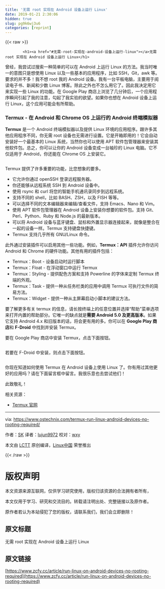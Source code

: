 ```yaml
---
title: '无需 root 实现在 Android 设备上运行 Linux' 
date: 2019-01-21 2:30:06
hidden: true
slug: pg9k6wj3u6
categories: [reprint]
---
```


{{< raw >}}

            <h1><a href="#无需-root-实现在-android-设备上运行-linux"></a>无需 root 实现在 Android 设备上运行 Linux</h1>
<p>曾经，我尝试过搜索一种简单的可以在 Android 上运行 Linux 的方法。我当时唯一的意图只是想使用 Linux 以及一些基本的应用程序，比如 SSH，Git，awk 等。要求的并不多！我不想 root 我的 Android 设备。我有一台平板电脑，主要用于阅读电子书、新闻和少数 Linux 博客。除此之外也不怎么用它了。因此我决定用它来实现一些 Linux 的功能。在 Google Play 商店上浏览了几分钟后，一个应用程序瞬间引起了我的注意，勾起了我实验的欲望。如果你也想在 Android 设备上运行 Linux，这个应用可能会有所帮助。</p>
<h3><a href="#termux---在-android-和-chrome-os-上运行的-android-终端模拟器"></a>Termux - 在 Android 和 Chrome OS 上运行的 Android 终端模拟器</h3>
<p><strong>Termux</strong> 是一个 Android 终端模拟器以及提供 Linux 环境的应用程序。跟许多其他应用程序不同，你无需 root 设备也无需进行设置。它是开箱即用的！它会自动安装好一个最基本的 Linux 系统，当然你也可以使用 APT 软件包管理器来安装其他软件包。总之，你可以让你的 Android 设备变成一台袖珍的 Linux 电脑。它不仅适用于 Android，你还能在 Chrome OS 上安装它。</p>
<p><a href="https://camo.githubusercontent.com/cb861f44411ca131cf2e070cdd272bd1ecd9622e/687474703a2f2f7777772e6f73746563686e69782e636f6d2f77702d636f6e74656e742f75706c6f6164732f323031372f31302f7465726d75782e706e67"><img src="https://p0.ssl.qhimg.com/t0185aa481fa935f2de.png" alt=""></a></p>
<p>Termux 提供了许多重要的功能，比您想象的要多。</p>
<ul>
<li>它允许你通过 openSSH 登录远程服务器。</li>
<li>你还能够从远程系统 SSH 到 Android 设备中。</li>
<li>使用 rsync 和 curl 将您的智能手机通讯录同步到远程系统。</li>
<li>支持不同的 shell，比如 BASH、ZSH，以及 FISH 等等。</li>
<li>可以选择不同的文本编辑器来编辑/查看文件，支持 Emacs、Nano 和 Vim。</li>
<li>使用 APT 软件包管理器在 Android 设备上安装你想要的软件包。支持 Git、Perl、Python、Ruby 和 Node.js 的最新版本。</li>
<li>可以将 Android 设备与蓝牙键盘、鼠标和外置显示器连接起来，就像是整合在一起的设备一样。Termux 支持键盘快捷键。</li>
<li>Termux 支持几乎所有 GNU/Linux 命令。</li>
</ul>
<p>此外通过安装插件可以启用其他一些功能。例如，<strong>Termux：API</strong> 插件允许你访问 Android 和 Chrome 的硬件功能。其他有用的插件包括：</p>
<ul>
<li>Termux：Boot - 设备启动时运行脚本</li>
<li>Termux：Float - 在浮动窗口中运行 Termux</li>
<li>Termux：Styling - 提供配色方案和支持 Powerline 的字体来定制 Termux 终端的外观。</li>
<li>Termux：Task - 提供一种从任务栏类的应用中调用 Termux 可执行文件的简易方法。</li>
<li>Termux：Widget - 提供一种从主屏幕启动小脚本的建议方法。</li>
</ul>
<p>要了解更多有关 termux 的信息，请长按终端上的任意位置并选择“帮助”菜单选项来打开内置的帮助部分。它唯一的缺点就是<strong>需要 Android 5.0 及更高版本</strong>。如果它支持 Android 4.x 和旧版本的话，将会更有用的多。你可以在 <strong>Google Play 商店</strong>和 <strong>F-Droid</strong> 中找到并安装 Termux。</p>
<p>要在 Google Play 商店中安装 Termux，点击下面按钮。</p>
<p><a href="https://play.google.com/store/apps/details?id=com.termux"><img src="https://p0.ssl.qhimg.com/t019485c0a10e7b344c.png" alt=""></a></p>
<p>若要在 F-Droid 中安装，则点击下面按钮。</p>
<p><a href="https://f-droid.org/packages/com.termux/"><img src="https://p0.ssl.qhimg.com/t0157ed2522e4ba2efd.png" alt=""></a></p>
<p>你现在知道如何使用 Termux 在 Android 设备上使用 Linux 了。你有用过其他更好的应用吗？请在下面留言框中留言。我很乐意也去尝试他们！</p>
<p>此致敬礼！</p>
<p>相关资源：</p>
<ul>
<li><a href="https://termux.com/">Termux 官网</a></li>
</ul>
<hr>
<p>via: <a href="https://www.ostechnix.com/termux-run-linux-android-devices-no-rooting-required/">https://www.ostechnix.com/termux-run-linux-android-devices-no-rooting-required/</a></p>
<p>作者：<a href="https://www.ostechnix.com/author/sk/">SK</a> 译者：<a href="https://github.com/lujun9972">lujun9972</a> 校对：<a href="https://github.com/wxy">wxy</a></p>
<p>本文由 <a href="https://github.com/LCTT/TranslateProject">LCTT</a> 原创编译，<a href="https://linux.cn/">Linux中国</a> 荣誉推出</p>

          
{{< /raw >}}

# 版权声明
本文资源来源互联网，仅供学习研究使用，版权归该资源的合法拥有者所有，

本文仅用于学习、研究和交流目的。转载请注明出处、完整链接以及原作者。

原作者若认为本站侵犯了您的版权，请联系我们，我们会立即删除！

## 原文标题
无需 root 实现在 Android 设备上运行 Linux

## 原文链接
[https://www.zcfy.cc/article/run-linux-on-android-devices-no-rooting-required](https://www.zcfy.cc/article/run-linux-on-android-devices-no-rooting-required)

